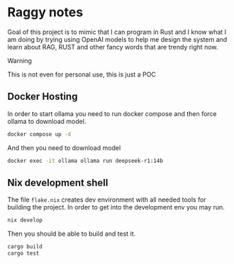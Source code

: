 # Raggy notes

Goal of this project is to mimic that I can program in Rust
and I know what I am doing by trying using OpenAI models
to help me design the system and learn about RAG, RUST
and other fancy words that are trendy right now.

> [!WARNING]
> This is not even for personal use, this is just a POC

## Docker Hosting

In order to start ollama you need to run docker compose and then
force ollama to download model.

```bash
docker compose up -d
```

And then you need to download model

```bash
docker exec -it ollama ollama run deepseek-r1:14b
```

## Nix development shell

The file `flake.nix` creates dev environment with all needed tools for building the project.
In order to get into the development env you may run.

```bash
nix develop
```

Then you should be able to build and test it.

```bash
cargo build 
cargo test 
```
